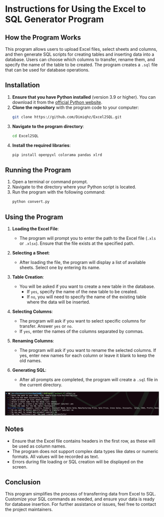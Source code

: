 # Instructions for Using the Excel to SQL Generator Program

## How the Program Works

This program allows users to upload Excel files, select sheets and columns, and then generate SQL scripts for creating tables and inserting data into a database. Users can choose which columns to transfer, rename them, and specify the name of the table to be created. The program creates a `.sql` file that can be used for database operations.

## Installation

1. **Ensure that you have Python installed** (version 3.9 or higher). You can download it from the [official Python website](https://www.python.org/downloads/).
2. **Clone the repository** with the program code to your computer:
    ```bash
    git clone https://github.com/Dimiqhz/Excel2SQL.git
    ```
3. **Navigate to the program directory**:
    ```bash
    cd Excel2SQL
    ```
4. **Install the required libraries**:
    ```bash
    pip install openpyxl colorama pandas xlrd
    ```

## Running the Program

1. Open a terminal or command prompt.
2. Navigate to the directory where your Python script is located.
3. Run the program with the following command:
    ```bash
    python convert.py
    ```

## Using the Program

1. **Loading the Excel File**:
    - The program will prompt you to enter the path to the Excel file (`.xls` or `.xlsx`). Ensure that the file exists at the specified path.

2. **Selecting a Sheet**:
    - After loading the file, the program will display a list of available sheets. Select one by entering its name.

3. **Table Creation**:
    - You will be asked if you want to create a new table in the database. 
      - If `yes`, specify the name of the new table to be created.
      - If `no`, you will need to specify the name of the existing table where the data will be inserted.

4. **Selecting Columns**:
    - The program will ask if you want to select specific columns for transfer. Answer `yes` or `no`.
    - If `yes`, enter the names of the columns separated by commas.

5. **Renaming Columns**:
    - The program will ask if you want to rename the selected columns. If yes, enter new names for each column or leave it blank to keep the old names.

6. **Generating SQL**:
    - After all prompts are completed, the program will create a `.sql` file in the current directory.

<img src="screenshots/image.png">

## Notes

- Ensure that the Excel file contains headers in the first row, as these will be used as column names.
- The program does not support complex data types like dates or numeric formats. All values will be recorded as text.
- Errors during file loading or SQL creation will be displayed on the screen.

## Conclusion

This program simplifies the process of transferring data from Excel to SQL. Customize your SQL commands as needed, and ensure your data is ready for database insertion. For further assistance or issues, feel free to contact the project maintainers.